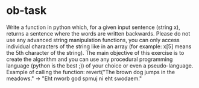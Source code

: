 # ob-task

Write a function in python which, for a given input sentence (string x), returns a sentence where the words are written backwards. Please do not use any advanced string manipulation functions, you can only access individual characters of the string like in an array (for example: x[5] means the 5th character of the string). The main objective of this exercise is to create the algorithm and you can use any procedural programming language (python is the best ;)) of your choice or even a pseudo-language. Example of calling the function: revert("The brown dog jumps in the meadows." -> "Eht nworb god spmuj ni eht swodaem."
